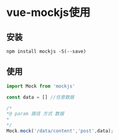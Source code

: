 # vue-mockjs使用

## 安装
```bush
npm install mockjs -S(--save)
```

## 使用
```javascript
import Mock from 'mockjs'

const data = [] //任意数据

/*
*@ param 路径 方式 数据
*
*/
Mock.mock('/data/content','post',data);
```